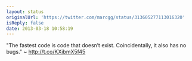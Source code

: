 ```yaml
---
layout: status
originalUrl: 'https://twitter.com/marcgg/status/313605277113016320'
isReply: false
date: 2013-03-18 10:58:19
---
```


"The fastest code is code that doesn’t exist. Coincidentally, it also has no bugs." ~ http://t.co/KXibmX5f45
